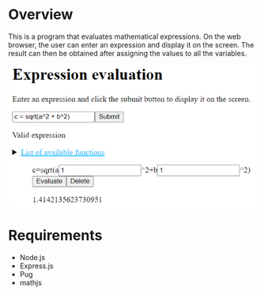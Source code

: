 # Overview
This is a program that evaluates mathematical expressions. On the web browser, the user can enter an expression and display it on the screen. The result can then be obtained after assigning the values to all the variables.

<img src="expression-evaluation/public/images/expr-eval-overview.PNG" align="center">

# Requirements
- Node.js
- Express.js
- Pug
- mathjs


